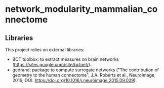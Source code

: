 # network_modularity_mammalian_connectome

## Libraries

This project relies on external libraries:
- BCT toolbox: to extract measures on brain networks (https://sites.google.com/site/bctnet/).
- georand: package to compute surrogate networks ("The contribution of geometry to the human connectome", J.A. Roberts et al., NeuroImage, 2016, DOI: https://doi.org/10.1016/j.neuroimage.2015.09.009).
